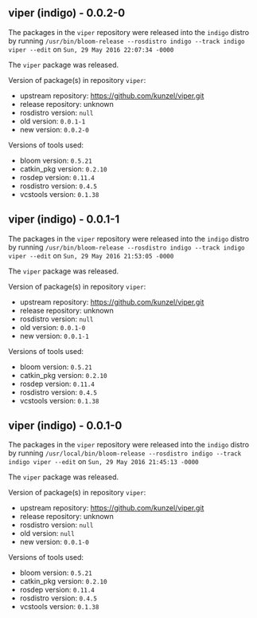 ## viper (indigo) - 0.0.2-0

The packages in the `viper` repository were released into the `indigo` distro by running `/usr/bin/bloom-release --rosdistro indigo --track indigo viper --edit` on `Sun, 29 May 2016 22:07:34 -0000`

The `viper` package was released.

Version of package(s) in repository `viper`:

- upstream repository: https://github.com/kunzel/viper.git
- release repository: unknown
- rosdistro version: `null`
- old version: `0.0.1-1`
- new version: `0.0.2-0`

Versions of tools used:

- bloom version: `0.5.21`
- catkin_pkg version: `0.2.10`
- rosdep version: `0.11.4`
- rosdistro version: `0.4.5`
- vcstools version: `0.1.38`


## viper (indigo) - 0.0.1-1

The packages in the `viper` repository were released into the `indigo` distro by running `/usr/bin/bloom-release --rosdistro indigo --track indigo viper --edit` on `Sun, 29 May 2016 21:53:05 -0000`

The `viper` package was released.

Version of package(s) in repository `viper`:

- upstream repository: https://github.com/kunzel/viper.git
- release repository: unknown
- rosdistro version: `null`
- old version: `0.0.1-0`
- new version: `0.0.1-1`

Versions of tools used:

- bloom version: `0.5.21`
- catkin_pkg version: `0.2.10`
- rosdep version: `0.11.4`
- rosdistro version: `0.4.5`
- vcstools version: `0.1.38`


## viper (indigo) - 0.0.1-0

The packages in the `viper` repository were released into the `indigo` distro by running `/usr/local/bin/bloom-release --rosdistro indigo --track indigo viper --edit` on `Sun, 29 May 2016 21:45:13 -0000`

The `viper` package was released.

Version of package(s) in repository `viper`:

- upstream repository: https://github.com/kunzel/viper.git
- release repository: unknown
- rosdistro version: `null`
- old version: `null`
- new version: `0.0.1-0`

Versions of tools used:

- bloom version: `0.5.21`
- catkin_pkg version: `0.2.10`
- rosdep version: `0.11.4`
- rosdistro version: `0.4.5`
- vcstools version: `0.1.38`


